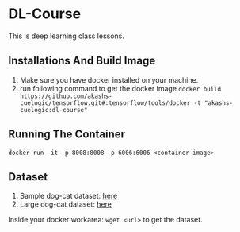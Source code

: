 # DL-Course
This is deep learning class lessons. 


## Installations And Build Image
1. Make sure you have docker installed on your machine. 
2. run following command to get the docker image `docker build https://github.com/akashs-cuelogic/tensorflow.git#:tensorflow/tools/docker -t "akashs-cuelogic:dl-course"`

## Running The Container
`docker run -it -p 8008:8008 -p 6006:6006 <container image>`


## Dataset
1. Sample dog-cat dataset: [here](https://www.dropbox.com/s/df6vzzdc96cce6p/sample-dog-cat.tar) 
2. Large dog-cat dataset: [here](http://files.fast.ai/data/dogscats.zip)

Inside your docker workarea: `wget <url>` to get the dataset.  
